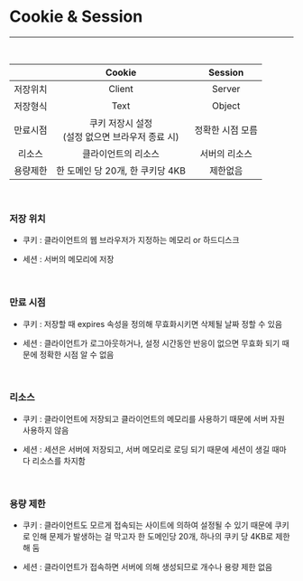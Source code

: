 # Cookie & Session

---

<br>


|          |                        Cookie                        |     Session      |
| :------: | :--------------------------------------------------: | :--------------: |
| 저장위치 |                        Client                        |      Server      |
| 저장형식 |                         Text                         |      Object      |
| 만료시점 | 쿠키 저장시 설정<br />(설정 없으면 브라우저 종료 시) | 정확한 시점 모름 |
|  리소스  |                 클라이언트의 리소스                  |  서버의 리소스   |
| 용량제한 |           한 도메인 당 20개, 한 쿠키당 4KB           |     제한없음     |

<br>

### 저장 위치

- 쿠키 : 클라이언트의 웹 브라우저가 지정하는 메모리 or 하드디스크

- 세션 : 서버의 메모리에 저장

<br>

### 만료 시점

- 쿠키 : 저장할 때 expires 속성을 정의해 무효화시키면 삭제될 날짜 정할 수 있음

- 세션 : 클라이언트가 로그아웃하거나, 설정 시간동안 반응이 없으면 무효화 되기 때문에 정확한 시점 알 수 없음

<br>

### 리소스

- 쿠키 : 클라이언트에 저장되고 클라이언트의 메모리를 사용하기 때문에 서버 자원 사용하지 않음

- 세션 : 세션은 서버에 저장되고, 서버 메모리로 로딩 되기 때문에 세션이 생길 때마다 리소스를 차지함

<br>

### 용량 제한

- 쿠키 : 클라이언트도 모르게 접속되는 사이트에 의하여 설정될 수 있기 때문에 쿠키로 인해 문제가 발생하는 걸 막고자 한 도메인당 20개, 하나의 쿠키 당 4KB로 제한해 둠

- 세션 : 클라이언트가 접속하면 서버에 의해 생성되므로 개수나 용량 제한 없음
